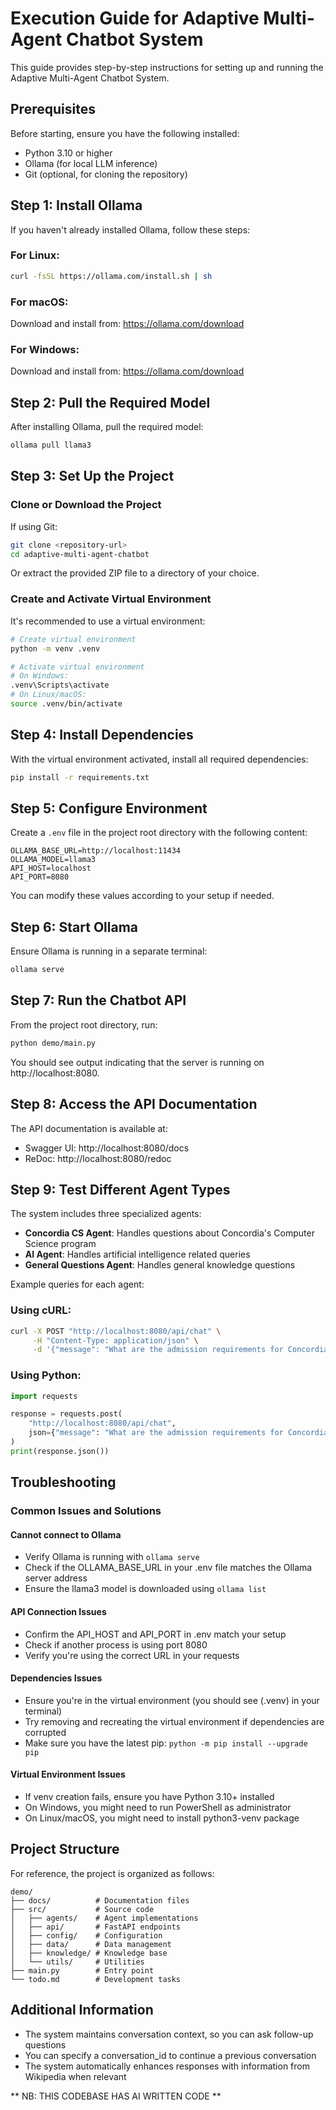 # Execution Guide for Adaptive Multi-Agent Chatbot System

This guide provides step-by-step instructions for setting up and running the Adaptive Multi-Agent Chatbot System.

## Prerequisites

Before starting, ensure you have the following installed:

- Python 3.10 or higher
- Ollama (for local LLM inference)
- Git (optional, for cloning the repository)

## Step 1: Install Ollama

If you haven't already installed Ollama, follow these steps:

### For Linux:
```bash
curl -fsSL https://ollama.com/install.sh | sh
```

### For macOS:
Download and install from: https://ollama.com/download

### For Windows:
Download and install from: https://ollama.com/download

## Step 2: Pull the Required Model

After installing Ollama, pull the required model:

```bash
ollama pull llama3
```

## Step 3: Set Up the Project

### Clone or Download the Project
If using Git:
```bash
git clone <repository-url>
cd adaptive-multi-agent-chatbot
```

Or extract the provided ZIP file to a directory of your choice.

### Create and Activate Virtual Environment
It's recommended to use a virtual environment:

```bash
# Create virtual environment
python -m venv .venv

# Activate virtual environment
# On Windows:
.venv\Scripts\activate
# On Linux/macOS:
source .venv/bin/activate
```

## Step 4: Install Dependencies

With the virtual environment activated, install all required dependencies:

```bash
pip install -r requirements.txt
```

## Step 5: Configure Environment

Create a `.env` file in the project root directory with the following content:

```
OLLAMA_BASE_URL=http://localhost:11434
OLLAMA_MODEL=llama3
API_HOST=localhost
API_PORT=8080
```

You can modify these values according to your setup if needed.

## Step 6: Start Ollama

Ensure Ollama is running in a separate terminal:

```bash
ollama serve
```

## Step 7: Run the Chatbot API

From the project root directory, run:

```bash
python demo/main.py
```

You should see output indicating that the server is running on http://localhost:8080.

## Step 8: Access the API Documentation

The API documentation is available at:
- Swagger UI: http://localhost:8080/docs
- ReDoc: http://localhost:8080/redoc

## Step 9: Test Different Agent Types

The system includes three specialized agents:
- **Concordia CS Agent**: Handles questions about Concordia's Computer Science program
- **AI Agent**: Handles artificial intelligence related queries
- **General Questions Agent**: Handles general knowledge questions

Example queries for each agent:

### Using cURL:
```bash
curl -X POST "http://localhost:8080/api/chat" \
     -H "Content-Type: application/json" \
     -d '{"message": "What are the admission requirements for Concordia CS program?"}'
```

### Using Python:
```python
import requests

response = requests.post(
    "http://localhost:8080/api/chat",
    json={"message": "What are the admission requirements for Concordia CS program?"}
)
print(response.json())
```

## Troubleshooting

### Common Issues and Solutions

#### Cannot connect to Ollama
- Verify Ollama is running with `ollama serve`
- Check if the OLLAMA_BASE_URL in your .env file matches the Ollama server address
- Ensure the llama3 model is downloaded using `ollama list`

#### API Connection Issues
- Confirm the API_HOST and API_PORT in .env match your setup
- Check if another process is using port 8080
- Verify you're using the correct URL in your requests

#### Dependencies Issues
- Ensure you're in the virtual environment (you should see (.venv) in your terminal)
- Try removing and recreating the virtual environment if dependencies are corrupted
- Make sure you have the latest pip: `python -m pip install --upgrade pip`

#### Virtual Environment Issues
- If venv creation fails, ensure you have Python 3.10+ installed
- On Windows, you might need to run PowerShell as administrator
- On Linux/macOS, you might need to install python3-venv package

## Project Structure

For reference, the project is organized as follows:
```
demo/
├── docs/          # Documentation files
├── src/           # Source code
│   ├── agents/    # Agent implementations
│   ├── api/       # FastAPI endpoints
│   ├── config/    # Configuration
│   ├── data/      # Data management
│   ├── knowledge/ # Knowledge base
│   └── utils/     # Utilities
├── main.py        # Entry point
└── todo.md        # Development tasks
```

## Additional Information

- The system maintains conversation context, so you can ask follow-up questions
- You can specify a conversation_id to continue a previous conversation
- The system automatically enhances responses with information from Wikipedia when relevant

** NB: THIS CODEBASE HAS AI WRITTEN CODE **
